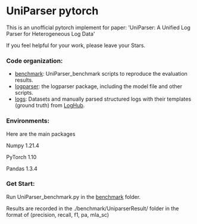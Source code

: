# UniParser pytorch  
This is an unofficial pytorch implement for paper: 
'UniParser: A Unified Log Parser for Heterogeneous Log Data'

If you feel helpful for your work, please leave your Stars.
### Code organization:
+ [benchmark](benchmark): UniParser_benchmark scripts to reproduce the evaluation results.
+ [logparser](logparser): the logparser package, including the model file and other scripts.
+ [logs](logs): Datasets and manually parsed structured logs with their templates (ground truth) from [LogHub](https://github.com/logpai/loghub).
 
### Environments: 
Here are the main packages

Numpy   1.21.4

PyTorch 1.10 

Pandas  1.3.4

### Get Start:
Run UniParser_benchmark.py in the [benchmark](benchmark) folder. 

Results are recorded in the ./benchmark/UniparserResult/ folder in the format of (precision, recall, f1, pa, mla_sc)





